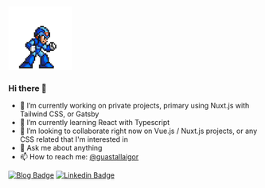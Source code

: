 <img src="https://github.com/guastallaigor/guastallaigor/raw/master/megaman.gif" width="128px">

### Hi there 👋

- 🔭 I’m currently working on private projects, primary using Nuxt.js with Tailwind CSS, or Gatsby
- 🌱 I’m currently learning React with Typescript
- 👯 I’m looking to collaborate right now on Vue.js / Nuxt.js projects, or any CSS related that I'm interested in
- 💬 Ask me about anything
- 📫 How to reach me: [@guastallaigor](https://twitter.com/guastallaigor)

[![Blog Badge](https://img.shields.io/badge/blog-guastallaigor-orange)](https://guastallaigor.netlify.app)
[![Linkedin Badge](https://img.shields.io/badge/-LinkedIn-blue?style=flat-square&logo=Linkedin&logoColor=white&link=https://www.linkedin.com/in/guastallaigor)](https://www.linkedin.com/in/guastallaigor)

